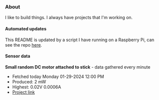 ### About
I like to build things. I always have projects that I'm working on.

#### Automated updates
This README is updated by a script I have running on a Raspberry Pi, can see the repo [here](https://github.com/jdc-cunningham/raspi-git-repo-updater).

#### Sensor data


**Small random DC motor attached to stick** - data gathered every minute
- Fetched today Monday 01-29-2024 12:00 PM
- Produced: 2 mW
- Highest: 0.02V 0.0006A
- [Project link](https://github.com/jdc-cunningham/turbine-raspi)